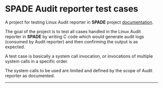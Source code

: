 # SPADE Audit reporter test cases #

A project for testing Linux Audit reporter in **SPADE** project [documentation](https://github.com/ashish-gehani/SPADE/wiki).

The goal of the project is to test all cases handled in the Linux Audit reporter in **SPADE** by writing C code which would generate audit logs (consumed by Audit reporter) and then confirming the output is as expected.

A test case is basically a system call invocation, or invocations of multiple system calls in a specific order.

The system calls to be used are limited and defined by the scope of Audit reporter as documented.

--- 
